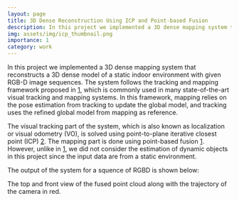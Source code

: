 ```yaml
---
layout: page
title: 3D Dense Reconstruction Using ICP and Point-based Fusion
description: In this project we implemented a 3D dense mapping system that reconstructs a 3D dense model with the given RGB-D image sequences.
img: assets/img/icp_thumbnail.png
importance: 1
category: work
---
```


In this project we implemented a 3D dense mapping system that reconstructs a 3D dense model of a static indoor environment with given RGB-D image sequences.
The system follows the tracking and mapping framework proposed in [1], which is commonly used in many state-of-the-art
visual tracking and mapping systems. In this framework, mapping relies on the pose estimation from tracking to
update the global model, and tracking uses the refined global model from mapping as reference.

The visual tracking part of the system, which is also known as localization or visual odometry (VO), is solved using point-to-plane
iterative closest point (ICP) [2]. The mapping part is done using point-based fusion [1]. However, unlike in
[1], we did not consider the estimation of dynamic objects in this project since the input data are from a static
environment. 

The output of the system for a squence of RGBD is shown below:

<div class="container">
  <div class="row row-cols-1">
    <div class="col">
        <img class="img-fluid rounded z-depth-1" src="{{ '/assets/img/icp_top.png' | relative_url }}" alt="" title="example image"/>
    </div>
    <div class="col">
        <img class="img-fluid rounded z-depth-1" src="{{ '/assets/img/icp_front.png' | relative_url }}" alt="" title="example image"/>
    </div>
  </div>
</div>
<div class="caption">
    The top and front view of the fused point cloud along with the trajectory of the camera in red.
</div>


[1]: http://ieeexplore.ieee.org/document/6599048/

[2]: http://ieeexplore.ieee.org/document/6162880/
